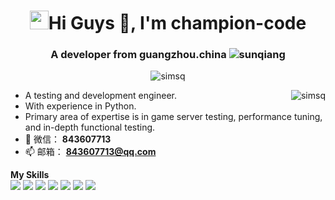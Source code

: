<!--
**champion-code/champion-code** is a ✨ _special_ ✨ repository because its `README.md` (this file) appears on your GitHub profile.

Here are some ideas to get you started:

- 🔭 I’m currently working on ...
- 🌱 I’m currently learning ...
- 👯 I’m looking to collaborate on ...
- 🤔 I’m looking for help with ...
- 💬 Ask me about ...
- 📫 How to reach me: ...
- 😄 Pronouns: ...
- ⚡ Fun fact: ...
-->

<h1 align="center"> <img src="https://raw.githubusercontent.com/iampavangandhi/iampavangandhi/master/gifs/Hi.gif" width="30px">Hi Guys 👋, I'm champion-code</h1>
<h3 align="center">A developer from guangzhou.china <img src="https://visitor-badge.laobi.icu/badge?page_id=simsq" alt="sunqiang" /></h3>
<p align="center"> <img src="https://github-profile-trophy.vercel.app/?username=champion-code&title=Stars,Followers,Repositories,Commit,Issues,PullRequest" alt="simsq" /></p>

<img align="right" src="https://github-readme-stats.vercel.app/api?username=champion-code&show_icons=true&theme=tokyonight&hide=prs,contribs)" alt="simsq" />

-  A testing and development engineer.
-  With experience in Python.
-  Primary area of expertise is in game server testing, performance tuning, and in-depth functional testing.
- 🐧 微信： **843607713**
- 📫 邮箱： **843607713@qq.com**

 **My Skills**  
![](https://img.shields.io/badge/-Python-3e74a2?style=flat-square&logo=Python&logoColor=fff)
![](https://img.shields.io/badge/-Docker-2496ED?style=flat-square&logo=Docker&logoColor=fff)
![](https://img.shields.io/badge/-Linux-000000?style=flat-square&logo=Linux&logoColor=fff)
![](https://img.shields.io/badge/-Testing-4479A1?style=flat-square&logo=Testing&logoColor=fff)
![](https://img.shields.io/badge/-VScode-007ACC?style=flat-square&logo=VScode&logoColor=fff)
![](https://img.shields.io/badge/-LoadTest-FF7ACC?style=flat-square&logo=LoadTest&logoColor=fff)
![](https://img.shields.io/badge/-TestRobot-7A00CC?style=flat-square&logo=TestRobot&logoColor=fff)





